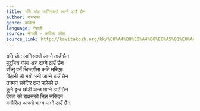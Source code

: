 ```yaml
---
title: यति चोट लागिसक्यो लाग्ने ठाउँ छैन
author: सरुभक्त
genre: कविता
language: नेपाली
source: नेपाली - कविता कोश
source_link: http://kavitakosh.org/kk/%E0%A4%B8%E0%A4%B0%E0%A5%81%E0%A4%AD%E0%A4%95%E0%A5%8D%E0%A4%A4
---
```


यति चोट लागिसक्यो लाग्ने ठाउँ छैन  
मुटुभित्र गोला अरु दाग्ने ठाउँ छैन  
बाँच्नु पर्ने जिन्दगीमा कति मरिएछ  
बिहानी लौ भयो भनी जाग्ने ठाउँ छैन  
तनमन सबैतिर द्वन्द चलेको छ  
कुनै द्वन्द छोडी अन्त भाग्ने ठाउँ छैन  
देवता को राक्षसको चिन्न सकिएन  
कसैसित आफ्नो भाग्य माग्ने ठाउँ छैन
